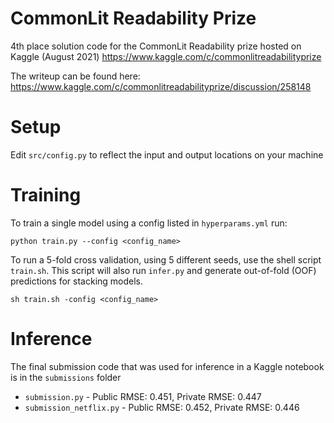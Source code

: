 # CommonLit Readability Prize
4th place solution code for the CommonLit Readability prize hosted on Kaggle (August 2021) https://www.kaggle.com/c/commonlitreadabilityprize

The writeup can be found here: https://www.kaggle.com/c/commonlitreadabilityprize/discussion/258148

# Setup
Edit `src/config.py` to reflect the input and output locations on your machine

# Training
To train a single model using a config listed in `hyperparams.yml` run:
```
python train.py --config <config_name>
```
To run a 5-fold cross validation, using 5 different seeds, use the shell script `train.sh`. This script will also run `infer.py` and 
generate out-of-fold (OOF) predictions for stacking models.
```
sh train.sh -config <config_name>
```

# Inference
The final submission code that was used for inference in a Kaggle notebook is in the `submissions` folder
* `submission.py` - Public RMSE: 0.451, Private RMSE: 0.447
* `submission_netflix.py` - Public RMSE: 0.452, Private RMSE: 0.446